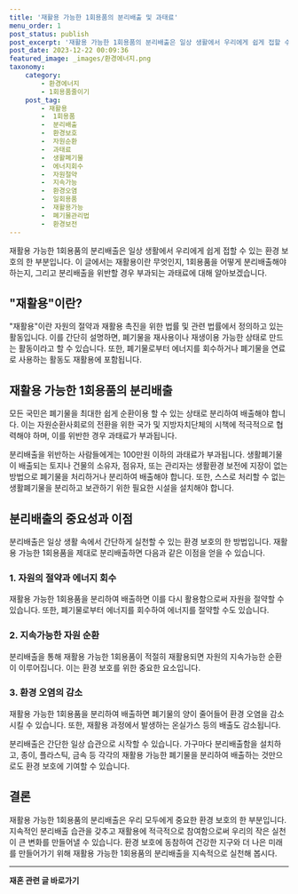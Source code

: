 ```yaml
---
title: '재활용 가능한 1회용품의 분리배출 및 과태료'
menu_order: 1
post_status: publish
post_excerpt: '재활용 가능한 1회용품의 분리배출은 일상 생활에서 우리에게 쉽게 접할 수 있는 환경 보호의 한 부분입니다. 이 글에서는 재활용이란 무엇인지, 1회용품을 어떻게 분리배출해야 하는지, 그리고 분리배출을 위반할 경우 부과되는 과태료에 대해 알아보겠습니다.'
post_date: 2023-12-22 00:09:36
featured_image: _images/환경에너지.png
taxonomy:
    category:
        - 환경에너지
        - 1회용품줄이기
    post_tag:
        - 재활용
        -  1회용품
        -  분리배출
        -  환경보호
        -  자원순환
        -  과태료
        -  생활폐기물
        -  에너지회수
        -  자원절약
        -  지속가능
        -  환경오염
        -  일회용품
        -  재활용가능
        -  폐기물관리법
        -  환경보전
---
```



재활용 가능한 1회용품의 분리배출은 일상 생활에서 우리에게 쉽게 접할 수 있는 환경 보호의 한 부분입니다. 이 글에서는 재활용이란 무엇인지, 1회용품을 어떻게 분리배출해야 하는지, 그리고 분리배출을 위반할 경우 부과되는 과태료에 대해 알아보겠습니다.

## "재활용"이란?
"재활용"이란 자원의 절약과 재활용 촉진을 위한 법률 및 관련 법률에서 정의하고 있는 활동입니다. 이를 간단히 설명하면, 폐기물을 재사용이나 재생이용 가능한 상태로 만드는 활동이라고 할 수 있습니다. 또한, 폐기물로부터 에너지를 회수하거나 폐기물을 연료로 사용하는 활동도 재활용에 포함됩니다.

## 재활용 가능한 1회용품의 분리배출
모든 국민은 폐기물을 최대한 쉽게 순환이용 할 수 있는 상태로 분리하여 배출해야 합니다. 이는 자원순환사회로의 전환을 위한 국가 및 지방자치단체의 시책에 적극적으로 협력해야 하며, 이를 위반한 경우 과태료가 부과됩니다.

분리배출을 위반하는 사람들에게는 100만원 이하의 과태료가 부과됩니다. 생활폐기물이 배출되는 토지나 건물의 소유자, 점유자, 또는 관리자는 생활환경 보전에 지장이 없는 방법으로 폐기물을 처리하거나 분리하여 배출해야 합니다. 또한, 스스로 처리할 수 없는 생활폐기물을 분리하고 보관하기 위한 필요한 시설을 설치해야 합니다.

## 분리배출의 중요성과 이점
분리배출은 일상 생활 속에서 간단하게 실천할 수 있는 환경 보호의 한 방법입니다. 재활용 가능한 1회용품을 제대로 분리배출하면 다음과 같은 이점을 얻을 수 있습니다.

### 1. 자원의 절약과 에너지 회수
재활용 가능한 1회용품을 분리하여 배출하면 이를 다시 활용함으로써 자원을 절약할 수 있습니다. 또한, 폐기물로부터 에너지를 회수하여 에너지를 절약할 수도 있습니다.

### 2. 지속가능한 자원 순환
분리배출을 통해 재활용 가능한 1회용품이 적절히 재활용되면 자원의 지속가능한 순환이 이루어집니다. 이는 환경 보호를 위한 중요한 요소입니다.

### 3. 환경 오염의 감소
재활용 가능한 1회용품을 분리하여 배출하면 폐기물의 양이 줄어들어 환경 오염을 감소시킬 수 있습니다. 또한, 재활용 과정에서 발생하는 온실가스 등의 배출도 감소됩니다.

분리배출은 간단한 일상 습관으로 시작할 수 있습니다. 가구마다 분리배출함을 설치하고, 종이, 플라스틱, 금속 등 각각의 재활용 가능한 폐기물을 분리하여 배출하는 것만으로도 환경 보호에 기여할 수 있습니다.

## 결론
재활용 가능한 1회용품의 분리배출은 우리 모두에게 중요한 환경 보호의 한 부분입니다. 지속적인 분리배출 습관을 갖추고 재활용에 적극적으로 참여함으로써 우리의 작은 실천이 큰 변화를 만들어낼 수 있습니다. 환경 보호에 동참하여 건강한 지구와 더 나은 미래를 만들어가기 위해 재활용 가능한 1회용품의 분리배출을 지속적으로 실천해 봅시다.
<!-- wp:separator -->
<hr class="wp-block-separator has-alpha-channel-opacity"/>
<!-- /wp:separator -->

<!-- wp:group {"backgroundColor":"base","layout":{"type":"constrained"}} -->
<div class="wp-block-group has-base-background-color has-background"><!-- wp:paragraph {"align":"center","fontSize":"medium"} -->
<p class="has-text-align-center has-large-font-size"><strong>재혼 관련 글 바로가기</strong></p>
<!-- /wp:paragraph -->


<!-- wp:latest-posts
{"categories":[{"id":1427,"count":19,"description":"","link":"https://uknowlaw.com/category/%ec%9e%ac%ed%98%bc/","name":"재혼","slug":"재혼","taxonomy":"category","parent":0,"meta":[],"_links":{"self":[{"href":"https://uknowlaw.com/wp-json/wp/v2/categories/1427"}],"collection":[{"href":"https://uknowlaw.com/wp-json/wp/v2/categories"}],"about":[{"href":"https://uknowlaw.com/wp-json/wp/v2/taxonomies/category"}],"wp:post_type":[{"href":"https://uknowlaw.com/wp-json/wp/v2/posts?categories=1427"}],"curies":[{"name":"wp","href":"https://api.w.org/{rel}","templated":true}]}}],"postsToShow":100,"excerptLength":28,"postLayout":"grid","columns":2,"featuredImageAlign":"left","featuredImageSizeSlug":"large","fontSize":"small"} /--></div>
<!-- /wp:group -->